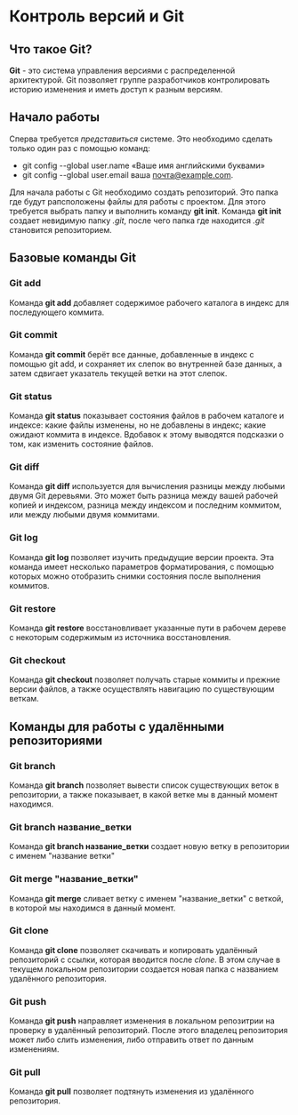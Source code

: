 # Контроль версий и Git

## Что такое Git?

**Git** - это система управления версиями с распределенной архитектурой. Git позволяет группе разработчиков контролировать историю изменения и иметь доступ к разным версиям.

## Начало работы
Сперва требуется *представиться* системе. Это необходимо сделать только один раз с помощью команд:
- git config --global user.name «Ваше имя английскими буквами»
- git config --global user.email ваша почта@example.com.

Для начала работы с Git необходимо создать репозиторий. Это папка где будут рапсположены файлы для работы с проектом. Для этого требуется выбрать папку и выполнить команду **git init**. Команда **git init** создает невидимую папку *.git*, после чего папка где находится *.git* становится репозиторием.

## Базовые команды Git
### Git add
Команда **git add** добавляет содержимое рабочего каталога в индекс для последующего коммита.
### Git commit
Команда **git commit** берёт все данные, добавленные в индекс с помощью git add, и сохраняет их слепок во внутренней базе данных, а затем сдвигает указатель текущей ветки на этот слепок.
### Git status
Команда **git status** показывает состояния файлов в рабочем каталоге и индексе: какие файлы изменены, но не добавлены в индекс; какие ожидают коммита в индексе. Вдобавок к этому выводятся подсказки о том, как изменить состояние файлов.
### Git diff
Команда **git diff** используется для вычисления разницы между любыми двумя Git деревьями. Это может быть разница между вашей рабочей копией и индексом, разница между индексом и последним коммитом, или между любыми двумя коммитами.
### Git log
Команда **git log** позволяет изучить предыдущие версии проекта. Эта команда имеет несколько параметров форматирования, с помощью которых можно отобразить снимки состояния после выполнения коммитов.
### Git restore
Команда **git restore** восстановливает указанные пути в рабочем дереве с некоторым содержимым из источника восстановления.
### Git checkout
Команда **git checkout** позволяет получать старые коммиты и прежние версии файлов, а также осуществлять навигацию по существующим веткам.
## Команды для работы с удалёнными репозиториями
### Git branch
Команда **git branch** позволяет вывести список существующих веток в репозитории, а также показывает, в какой ветке мы в данный момент находимся.
### Git branch название_ветки
Команда **git branch название_ветки** создает новую ветку в репозитории с именем "название ветки"
### Git merge "название_ветки"
Команда **git merge** сливает ветку с именем "название_ветки" с веткой, в которой мы находимся в данный момент.
### Git clone
Команда **git clone** позволяет скачивать и копировать удалённый репозиторий с ссылки, которая вводится после *clone*. В этом случае в текущем локальном репозитории создается новая папка с названием удалённого репозитория.
### Git push
Команда  **git push** направляет изменения в локальном репозитрии на проверку в удалённый репозиторий. После этого владелец репозитория может либо слить изменения, либо отправить ответ по данным изменениям.
### Git pull
Команда **git pull** позволяет подтянуть изменения из удалённого репозитория. 